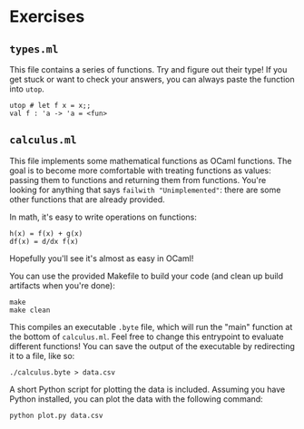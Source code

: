 # Exercises

## `types.ml`

This file contains a series of functions. Try and figure out their type!
If you get stuck or want to check your answers, you can always paste the function into `utop`.

```
utop # let f x = x;;
val f : 'a -> 'a = <fun>
```

## `calculus.ml`

This file implements some mathematical functions as OCaml functions. The goal is to
become more comfortable with treating functions as values: passing them to functions
and returning them from functions. You're looking for anything that says
`failwith "Unimplemented"`: there are some other functions that are already provided.

In math, it's easy to write operations on functions:

```
h(x) = f(x) + g(x)
df(x) = d/dx f(x)
```

Hopefully you'll see it's almost as easy in OCaml!

You can use the provided Makefile to build your code (and clean up build artifacts when you're done):

```
make
make clean
```

This compiles an executable `.byte` file, which will run the "main" function at the bottom
of `calculus.ml`. Feel free to change this entrypoint to evaluate different functions!
You can save the output of the executable by redirecting it to a file, like so:

```
./calculus.byte > data.csv
```

A short Python script for plotting the data is included. Assuming you have Python installed,
you can plot the data with the following command:

```
python plot.py data.csv
```
